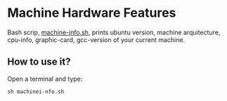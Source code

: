 # Machine Hardware Features 
Bash scrip, [machine-info.sh](machine-info.sh), prints ubuntu version, machine arquitecture, cpu-info, graphic-card, gcc-version of your current machine.

## How to use it?
Open a terminal and type: 
```
sh machinei-nfo.sh
```

